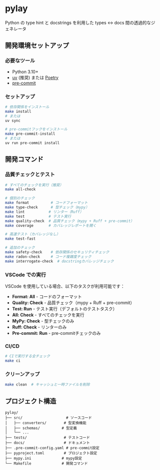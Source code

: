 # pylay
Python の type hint と docstrings を利用した types <-> docs 間の透過的なジェネレータ

## 開発環境セットアップ

### 必要なツール

- Python 3.10+
- [uv](https://github.com/astral-sh/uv) (推奨) または [Poetry](https://python-poetry.org/)
- [pre-commit](https://pre-commit.com/)

### セットアップ

```bash
# 依存関係をインストール
make install
# または
uv sync

# pre-commitフックをインストール
make pre-commit-install
# または
uv run pre-commit install
```

## 開発コマンド

### 品質チェックとテスト

```bash
# すべてのチェックを実行（推奨）
make all-check

# 個別のチェック
make format          # コードフォーマット
make type-check      # 型チェック（mypy）
make lint           # リンター（Ruff）
make test           # テスト実行
make quality-check  # 品質チェック（mypy + Ruff + pre-commit）
make coverage       # カバレッジレポートを開く

# 高速テスト（カバレッジなし）
make test-fast

# 追加のチェック
make safety-check    # 依存関係のセキュリティチェック
make radon-check     # コード複雑度チェック
make interrogate-check  # docstringカバレッジチェック
```

### VSCode での実行

VSCode を使用している場合、以下のタスクが利用可能です：

- **Format: All** - コードのフォーマット
- **Quality: Check** - 品質チェック（mypy + Ruff + pre-commit）
- **Test: Run** - テスト実行（デフォルトのテストタスク）
- **All: Check** - すべてのチェックを実行
- **MyPy: Check** - 型チェックのみ
- **Ruff: Check** - リンターのみ
- **Pre-commit: Run** - pre-commitチェックのみ

### CI/CD

```bash
# CIで実行する全チェック
make ci
```

### クリーンアップ

```bash
make clean  # キャッシュと一時ファイルを削除
```

## プロジェクト構造

```
pylay/
├── src/                    # ソースコード
│   ├── converters/        # 型変換機能
│   ├── schemas/          # 型定義
│   └── ...
├── tests/                 # テストコード
├── docs/                  # ドキュメント
├── .pre-commit-config.yaml # pre-commit設定
├── pyproject.toml         # プロジェクト設定
├── mypy.ini              # mypy設定
└── Makefile              # 開発コマンド
```
